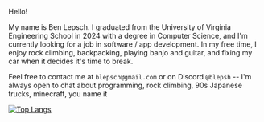  Hello!

 My name is Ben Lepsch. I graduated from the University of Virginia Engineering School in 2024 with a degree in Computer Science, and I'm currently looking for a job in software / app development. In my free time, I enjoy rock climbing, backpacking, playing banjo and guitar, and fixing my car when it decides it's time to break.
 
 
 Feel free to contact me at `blepsch@gmail.com` or on Discord `@blepsh` -- I'm always open to chat about programming, rock climbing, 90s Japanese trucks, minecraft, you name it 

[![Top Langs](https://github-readme-stats.vercel.app/api/top-langs/?username=anuraghazra)](https://github.com/anuraghazra/github-readme-stats)
